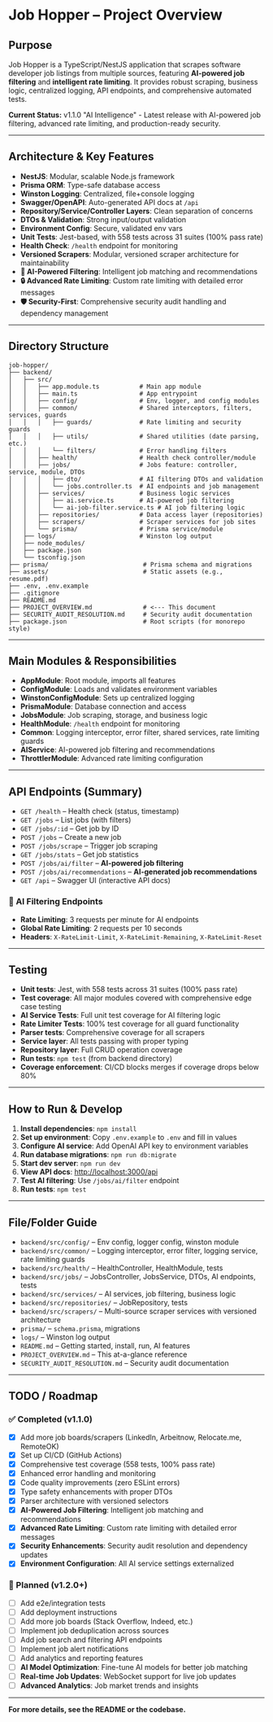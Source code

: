 # Job Hopper – Project Overview

## Purpose
Job Hopper is a TypeScript/NestJS application that scrapes software developer job listings from multiple sources, featuring **AI-powered job filtering** and **intelligent rate limiting**. It provides robust scraping, business logic, centralized logging, API endpoints, and comprehensive automated tests.

**Current Status:** v1.1.0 "AI Intelligence" - Latest release with AI-powered job filtering, advanced rate limiting, and production-ready security.

---

## Architecture & Key Features
- **NestJS**: Modular, scalable Node.js framework
- **Prisma ORM**: Type-safe database access
- **Winston Logging**: Centralized, file+console logging
- **Swagger/OpenAPI**: Auto-generated API docs at `/api`
- **Repository/Service/Controller Layers**: Clean separation of concerns
- **DTOs & Validation**: Strong input/output validation
- **Environment Config**: Secure, validated env vars
- **Unit Tests**: Jest-based, with 558 tests across 31 suites (100% pass rate)
- **Health Check**: `/health` endpoint for monitoring
- **Versioned Scrapers**: Modular, versioned scraper architecture for maintainability
- **🤖 AI-Powered Filtering**: Intelligent job matching and recommendations
- **🔒 Advanced Rate Limiting**: Custom rate limiting with detailed error messages
- **🛡️ Security-First**: Comprehensive security audit handling and dependency management

---

## Directory Structure
```
job-hopper/
├── backend/
│   ├── src/
│   │   ├── app.module.ts           # Main app module
│   │   ├── main.ts                 # App entrypoint
│   │   ├── config/                 # Env, logger, and config modules
│   │   ├── common/                 # Shared interceptors, filters, services, guards
│   │   │   ├── guards/             # Rate limiting and security guards
│   │   │   ├── utils/              # Shared utilities (date parsing, etc.)
│   │   │   └── filters/            # Error handling filters
│   │   ├── health/                 # Health check controller/module
│   │   ├── jobs/                   # Jobs feature: controller, service, module, DTOs
│   │   │   ├── dto/                # AI filtering DTOs and validation
│   │   │   └── jobs.controller.ts  # AI endpoints and job management
│   │   ├── services/               # Business logic services
│   │   │   ├── ai.service.ts       # AI-powered job filtering
│   │   │   └── ai-job-filter.service.ts # AI job filtering logic
│   │   ├── repositories/           # Data access layer (repositories)
│   │   ├── scrapers/               # Scraper services for job sites
│   │   └── prisma/                 # Prisma service/module
│   ├── logs/                       # Winston log output
│   ├── node_modules/
│   ├── package.json
│   └── tsconfig.json
├── prisma/                          # Prisma schema and migrations
├── assets/                          # Static assets (e.g., resume.pdf)
├── .env, .env.example
├── .gitignore
├── README.md
├── PROJECT_OVERVIEW.md              # <--- This document
├── SECURITY_AUDIT_RESOLUTION.md     # Security audit documentation
├── package.json                     # Root scripts (for monorepo style)
```

---

## Main Modules & Responsibilities
- **AppModule**: Root module, imports all features
- **ConfigModule**: Loads and validates environment variables
- **WinstonConfigModule**: Sets up centralized logging
- **PrismaModule**: Database connection and access
- **JobsModule**: Job scraping, storage, and business logic
- **HealthModule**: `/health` endpoint for monitoring
- **Common**: Logging interceptor, error filter, shared services, rate limiting guards
- **AIService**: AI-powered job filtering and recommendations
- **ThrottlerModule**: Advanced rate limiting configuration

---

## API Endpoints (Summary)
- `GET /health` – Health check (status, timestamp)
- `GET /jobs` – List jobs (with filters)
- `GET /jobs/:id` – Get job by ID
- `POST /jobs` – Create a new job
- `POST /jobs/scrape` – Trigger job scraping
- `GET /jobs/stats` – Get job statistics
- `POST /jobs/ai/filter` – **AI-powered job filtering**
- `POST /jobs/ai/recommendations` – **AI-generated job recommendations**
- `GET /api` – Swagger UI (interactive API docs)

### 🤖 AI Filtering Endpoints
- **Rate Limiting**: 3 requests per minute for AI endpoints
- **Global Rate Limiting**: 2 requests per 10 seconds
- **Headers**: `X-RateLimit-Limit`, `X-RateLimit-Remaining`, `X-RateLimit-Reset`

---

## Testing
- **Unit tests**: Jest, with 558 tests across 31 suites (100% pass rate)
- **Test coverage**: All major modules covered with comprehensive edge case testing
- **AI Service Tests**: Full unit test coverage for AI filtering logic
- **Rate Limiter Tests**: 100% test coverage for all guard functionality
- **Parser tests**: Comprehensive coverage for all scrapers
- **Service layer**: All tests passing with proper typing
- **Repository layer**: Full CRUD operation coverage
- **Run tests**: `npm test` (from backend directory)
- **Coverage enforcement**: CI/CD blocks merges if coverage drops below 80%

---

## How to Run & Develop
1. **Install dependencies**: `npm install`
2. **Set up environment**: Copy `.env.example` to `.env` and fill in values
3. **Configure AI service**: Add OpenAI API key to environment variables
4. **Run database migrations**: `npm run db:migrate`
5. **Start dev server**: `npm run dev`
6. **View API docs**: [http://localhost:3000/api](http://localhost:3000/api)
7. **Test AI filtering**: Use `/jobs/ai/filter` endpoint
8. **Run tests**: `npm test`

---

## File/Folder Guide
- `backend/src/config/` – Env config, logger config, winston module
- `backend/src/common/` – Logging interceptor, error filter, logging service, rate limiting guards
- `backend/src/health/` – HealthController, HealthModule, tests
- `backend/src/jobs/` – JobsController, JobsService, DTOs, AI endpoints, tests
- `backend/src/services/` – AI services, job filtering, business logic
- `backend/src/repositories/` – JobRepository, tests
- `backend/src/scrapers/` – Multi-source scraper services with versioned architecture
- `prisma/` – `schema.prisma`, migrations
- `logs/` – Winston log output
- `README.md` – Getting started, install, run, AI features
- `PROJECT_OVERVIEW.md` – This at-a-glance reference
- `SECURITY_AUDIT_RESOLUTION.md` – Security audit documentation

---

## TODO / Roadmap

### ✅ Completed (v1.1.0)
- [x] Add more job boards/scrapers (LinkedIn, Arbeitnow, Relocate.me, RemoteOK)
- [x] Set up CI/CD (GitHub Actions)
- [x] Comprehensive test coverage (558 tests, 100% pass rate)
- [x] Enhanced error handling and monitoring
- [x] Code quality improvements (zero ESLint errors)
- [x] Type safety enhancements with proper DTOs
- [x] Parser architecture with versioned selectors
- [x] **AI-Powered Job Filtering**: Intelligent job matching and recommendations
- [x] **Advanced Rate Limiting**: Custom rate limiting with detailed error messages
- [x] **Security Enhancements**: Security audit resolution and dependency updates
- [x] **Environment Configuration**: All AI service settings externalized

### 🚀 Planned (v1.2.0+)
- [ ] Add e2e/integration tests
- [ ] Add deployment instructions
- [ ] Add more job boards (Stack Overflow, Indeed, etc.)
- [ ] Implement job deduplication across sources
- [ ] Add job search and filtering API endpoints
- [ ] Implement job alert notifications
- [ ] Add analytics and reporting features
- [ ] **AI Model Optimization**: Fine-tune AI models for better job matching
- [ ] **Real-time Job Updates**: WebSocket support for live job updates
- [ ] **Advanced Analytics**: Job market trends and insights

---

**For more details, see the README or the codebase.** 
